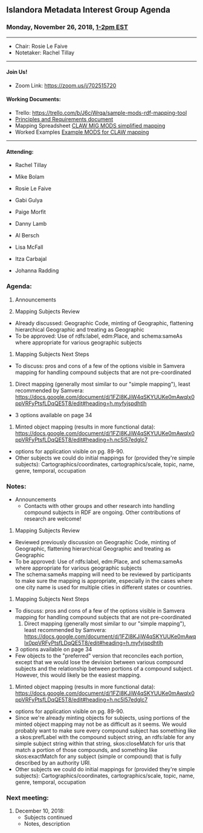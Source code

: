 ## Islandora Metadata Interest Group Agenda
### Monday, November 26, 2018, [1-2pm EST](http://www.thetimezoneconverter.com/?t=1%20pm&tz=Toronto&)

---
* Chair: Rosie Le Faive
* Notetaker: Rachel Tillay
---

#### Join Us!
* Zoom Link: https://zoom.us/j/702515720

#### Working Documents:
* Trello: https://trello.com/b/J6ciWrqa/sample-mods-rdf-mapping-tool
* [Principles and Requirements document](https://docs.google.com/document/d/19c58eqejuB3MhY-lS8o8QW0naM_R3GusD23aQ3dwusw/edit?usp=sharing)
* Mapping Spreadsheet [CLAW MIG MODS simplified mapping](https://docs.google.com/spreadsheets/d/18u2qFJ014IIxlVpM3JXfDEFccwBZcoFsjbBGpvL0jJI/edit#gid=0)
* Worked Examples [Example MODS for CLAW mapping](https://docs.google.com/spreadsheets/d/1C2Xie7HUDSgRT5v4ldoJvlNdoXz2GHAPvL3PE3TOKW8/edit#gid=1829081124)
---

#### Attending:
* Rachel Tillay
* Mike Bolam
* Rosie Le Faive
* Gabi Gulya
* Paige Morfit
* Danny Lamb
* Al Bersch


* Lisa McFall
* Itza Carbajal
* Johanna Radding

### Agenda:
1. Announcements
  
1. Mapping Subjects Review
  * Already discussed: Geographic Code, minting of Geographic, flattening hierarchical Geographic and treating as Geographic
  * To be approved: Use of rdfs:label, edm:Place, and schema:sameAs where appropriate for various geographic subjects
1. Mapping Subjects Next Steps
  * To discuss: pros and cons of a few of the options visible in Samvera mapping for handling compound subjects that are not pre-coordinated
  1. Direct mapping (generally most similar to our "simple mapping"), least recommended by Samvera: https://docs.google.com/document/d/1FZI8KJiW4qSKYUUKe0mAwqlx0ppVRFyPtsfLDqQE5T8/edit#heading=h.myfyjspdhtlh
   * 3 options available on page 34
  1. Minted object mapping (results in more functional data): https://docs.google.com/document/d/1FZI8KJiW4qSKYUUKe0mAwqlx0ppVRFyPtsfLDqQE5T8/edit#heading=h.nc5l57edglc7
   * options for application visible on pg. 89-90.
  * Other subjects we could do initial mappings for (provided they're simple subjects): Cartographics/coordinates, cartographics/scale, topic, name, genre, temporal, occupation

### Notes:
* Announcements
  * Contacts with other groups and other research into handling compound subjects in RDF are ongoing. Other contributions of research are welcome!
1. Mapping Subjects Review
  * Reviewed previously discussion on Geographic Code, minting of Geographic, flattening hierarchical Geographic and treating as Geographic
  * To be approved: Use of rdfs:label, edm:Place, and schema:sameAs where appropriate for various geographic subjects
  * The schema:sameAs mapping will need to be reviewed by participants to make sure the mapping is appropriate, especially in the cases where one city name is used for multiple cities in different states or countries.
1. Mapping Subjects Next Steps
  * To discuss: pros and cons of a few of the options visible in Samvera mapping for handling compound subjects that are not pre-coordinated
    1. Direct mapping (generally most similar to our "simple mapping"), least recommended by Samvera: https://docs.google.com/document/d/1FZI8KJiW4qSKYUUKe0mAwqlx0ppVRFyPtsfLDqQE5T8/edit#heading=h.myfyjspdhtlh
   * 3 options available on page 34
   * Few objects to the "preferred" version that reconciles each portion, except that we would lose the devision between various compound subjects and the relationship between portions of a compound subject. However, this would likely be the easiest mapping.
   1. Minted object mapping (results in more functional data): https://docs.google.com/document/d/1FZI8KJiW4qSKYUUKe0mAwqlx0ppVRFyPtsfLDqQE5T8/edit#heading=h.nc5l57edglc7
   * options for application visible on pg. 89-90.
   * Since we're already minting objects for subjects, using portions of the minted object mapping may not be as difficult as it seems. We would probably want to make sure every compound subject has something like a skos:prefLabel with the compound subject string, an rdfs:lable for any simple subject string within that string, skos:closeMatch for uris that match a portion of those compounds, and something like skos:exactMatch for any subject (simple or compound) that is fully described by an authority URI.
  * Other subjects we could do initial mappings for (provided they're simple subjects): Cartographics/coordinates, cartographics/scale, topic, name, genre, temporal, occupation


### Next meeting:
1. December 10, 2018: 
   * Subjects continued
   * Notes, description
